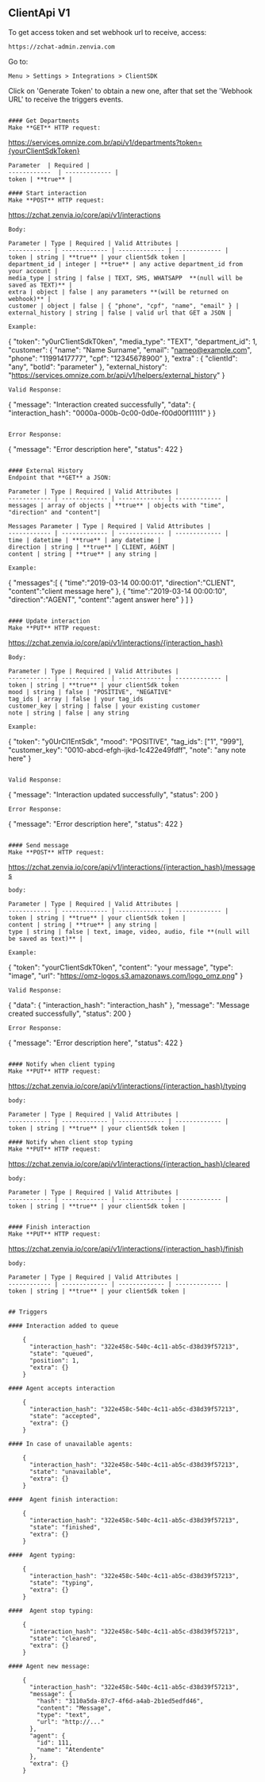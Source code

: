 ## ClientApi V1
To get access token and set webhook url to receive, access:
```
https://zchat-admin.zenvia.com
```
Go to:
```
Menu > Settings > Integrations > ClientSDK
```
Click on 'Generate Token' to obtain a new one, after that set the 'Webhook URL' to receive the triggers events.

```

#### Get Departments
Make **GET** HTTP request:
```
https://services.omnize.com.br/api/v1/departments?token={yourClientSdkToken}
```
Parameter  | Required |
------------  | ------------- |
token | **true** |

#### Start interaction
Make **POST** HTTP request:
```
https://zchat.zenvia.io/core/api/v1/interactions
```
Body:

Parameter | Type | Required | Valid Attributes |
------------ | ------------- | ------------- | ------------- |
token | string | **true** | your clientSdk token |
department_id | integer | **true** | any active department_id from your account |
media_type | string | false | TEXT, SMS, WHATSAPP  **(null will be saved as TEXT)** |
extra | object | false | any parameters **(will be returned on webhook)** |
customer | object | false | { "phone", "cpf", "name", "email" } |
external_history | string | false | valid url that GET a JSON |

Example:
```
{
  "token": "y0urC1ientSdkT0ken",
  "media_type": "TEXT",
  "department_id": 1,
  "customer": {
    "name": "Name Surname",
    "email": "nameo@example.com",
    "phone": "11991417777",
    "cpf": "12345678900"
  },
  "extra" : {
    "clientId": "any",
    "botId": "parameter"
  },
  "external_history": "https://services.omnize.com.br/api/v1/helpers/external_history"
}
```
Valid Response:
```
{
  "message": "Interaction created successfully",
  "data": {
    "interaction_hash": "0000a-000b-0c00-0d0e-f00d00f11111"
  }
}
```

Error Response:
```
{
    "message": "Error description here",
    "status": 422
}
```

#### External History
Endpoint that **GET** a JSON:

Parameter | Type | Required | Valid Attributes |
------------ | ------------- | ------------- | ------------- |
messages | array of objects | **true** | objects with "time", "direction" and "content"|

Messages Parameter | Type | Required | Valid Attributes |
------------ | ------------- | ------------- | ------------- |
time | datetime | **true** | any datetime |
direction | string | **true** | CLIENT, AGENT |
content | string | **true** | any string |

Example:
```
{
  "messages":[
    {
      "time":"2019-03-14 00:00:01",
      "direction":"CLIENT",
      "content":"client message here"
    },
    {
      "time":"2019-03-14 00:00:10",
      "direction":"AGENT",
      "content":"agent answer here"
    }
  ]
}
```

#### Update interaction
Make **PUT** HTTP request:
```
https://zchat.zenvia.io/core/api/v1/interactions/{interaction_hash}
```
Body:

Parameter | Type | Required | Valid Attributes |
------------ | ------------- | ------------- | ------------- |
token | string | **true** | your clientSdk token
mood | string | false | "POSITIVE", "NEGATIVE"
tag_ids | array | false | your tag_ids
customer_key | string | false | your existing customer
note | string | false | any string

Example:
```
{
  "token": "y0UrCl1EntSdk",
  "mood": "POSITIVE",
  "tag_ids": ["1", "999"],
  "customer_key": "0010-abcd-efgh-ijkd-1c422e49fdff",
  "note": "any note here"
}
```

Valid Response:
```
{
    "message": "Interaction updated successfully",
    "status": 200
}
```
Error Response:
```
{
    "message": "Error description here",
    "status": 422
}
```

#### Send message
Make **POST** HTTP request:
```
https://zchat.zenvia.io/core/api/v1/interactions/{interaction_hash}/messages
```
body:

Parameter | Type | Required | Valid Attributes |
------------ | ------------- | ------------- | ------------- |
token | string | **true** | your clientSdk token |
content | string | **true** | any string |
type | string | false | text, image, video, audio, file **(null will be saved as text)** |

Example:
```
{
  "token": "yourC1ientSdkT0ken",
  "content": "your message",
  "type": "image",
  "url": "https://omz-logos.s3.amazonaws.com/logo_omz.png"
}
```
Valid Response:
```
{
    "data": {
        "interaction_hash": "interaction_hash"
    },
    "message": "Message created successfully",
    "status": 200
}
```
Error Response:
```
{
    "message": "Error description here",
    "status": 422
}
```

#### Notify when client typing
Make **PUT** HTTP request:
```
https://zchat.zenvia.io/core/api/v1/interactions/{interaction_hash}/typing
```
body:

Parameter | Type | Required | Valid Attributes |
------------ | ------------- | ------------- | ------------- |
token | string | **true** | your clientSdk token |

#### Notify when client stop typing
Make **PUT** HTTP request:
```
https://zchat.zenvia.io/core/api/v1/interactions/{interaction_hash}/cleared
```
body:

Parameter | Type | Required | Valid Attributes |
------------ | ------------- | ------------- | ------------- |
token | string | **true** | your clientSdk token |


#### Finish interaction
Make **PUT** HTTP request:
```
https://zchat.zenvia.io/core/api/v1/interactions/{interaction_hash}/finish
```
body:

Parameter | Type | Required | Valid Attributes |
------------ | ------------- | ------------- | ------------- |
token | string | **true** | your clientSdk token |


## Triggers

#### Interaction added to queue

    {
      "interaction_hash": "322e458c-540c-4c11-ab5c-d38d39f57213",
      "state": "queued",
      "position": 1,
      "extra": {}
    }

#### Agent accepts interaction

    {
      "interaction_hash": "322e458c-540c-4c11-ab5c-d38d39f57213",
      "state": "accepted",
      "extra": {}
    }

#### In case of unavailable agents:

    {
      "interaction_hash": "322e458c-540c-4c11-ab5c-d38d39f57213",
      "state": "unavailable",
      "extra": {}
    }

####  Agent finish interaction:

    {
      "interaction_hash": "322e458c-540c-4c11-ab5c-d38d39f57213",
      "state": "finished",
      "extra": {}
    }

####  Agent typing:

    {
      "interaction_hash": "322e458c-540c-4c11-ab5c-d38d39f57213",
      "state": "typing",
      "extra": {}
    }

####  Agent stop typing:

    {
      "interaction_hash": "322e458c-540c-4c11-ab5c-d38d39f57213",
      "state": "cleared",
      "extra": {}
    }

#### Agent new message:

    {
      "interaction_hash": "322e458c-540c-4c11-ab5c-d38d39f57213",
      "message": {
        "hash": "3110a5da-87c7-4f6d-a4ab-2b1ed5edfd46",
        "content": "Message",
        "type": "text",
        "url": "http://..."
      },
      "agent": {
        "id": 111,
        "name": "Atendente"
      },
      "extra": {}
    }
